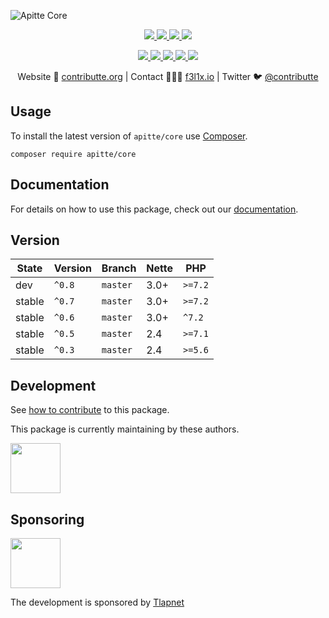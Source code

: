 ![Apitte Core](https://heatbadger.now.sh/github/readme/apitte/core/)

<p align=center>
  <a href="https://github.com/apitte/core/actions">
    <img src="https://badgen.net/github/checks/apitte/core/master?cache=300">
  </a>
  <a href="https://coveralls.io/r/apitte/core">
    <img src="https://badgen.net/coveralls/c/github/apitte/core?cache=300">
  </a>
  <a href="https://packagist.org/packages/apitte/core">
    <img src="https://badgen.net/packagist/dm/apitte/core">
  </a>
  <a href="https://packagist.org/packages/apitte/core">
    <img src="https://badgen.net/packagist/v/apitte/core">
  </a>
</p>
<p align=center>
  <a href="https://packagist.org/packages/apitte/core">
    <img src="https://badgen.net/packagist/php/apitte/core">
  </a>
  <a href="https://github.com/apitte/core">
    <img src="https://badgen.net/github/license/apitte/core">
  </a>
  <a href="http://bit.ly/apittegitter">
    <img src="https://badgen.net/badge/chat/apitte/cyan">
  </a>
  <a href="https://bit.ly/cttfo">
    <img src="https://badgen.net/badge/support/forum/yellow">
  </a>
  <a href="https://contributte.org/partners.html">
    <img src="https://badgen.net/badge/become/a%20patron/F96854">
  </a>
<p>

<p align=center>
Website 🚀 <a href="https://contributte.org">contributte.org</a> | Contact 👨🏻‍💻 <a href="https://f3l1x.io">f3l1x.io</a> | Twitter 🐦 <a href="https://twitter.com/contributte">@contributte</a>
</p>

## Usage

To install the latest version of `apitte/core` use [Composer](https://getcomposer.com).

```
composer require apitte/core
```

## Documentation

For details on how to use this package, check out our [documentation](.docs).

## Version

| State       | Version | Branch   | Nette | PHP     |
|-------------|---------|----------|-------|---------|
| dev         | `^0.8`  | `master` | 3.0+  | `>=7.2` |
| stable      | `^0.7`  | `master` | 3.0+  | `>=7.2` |
| stable      | `^0.6`  | `master` | 3.0+  | `^7.2`  |
| stable      | `^0.5`  | `master` | 2.4   | `>=7.1` |
| stable      | `^0.3`  | `master` | 2.4   | `>=5.6` |

## Development

See [how to contribute](https://contributte.org/contributing.html) to this package.

This package is currently maintaining by these authors.

<a href="https://github.com/f3l1x">
  <img width="80" height="80" src="https://avatars2.githubusercontent.com/u/538058?v=3&s=80">
</a>

## Sponsoring

<a href="https://github.com/tlapnet">
  <img width="80" height="80" src="https://avatars1.githubusercontent.com/u/22914186?s=80&v=4">
</a>

The development is sponsored by [Tlapnet](https://www.tlapnet.cz)
